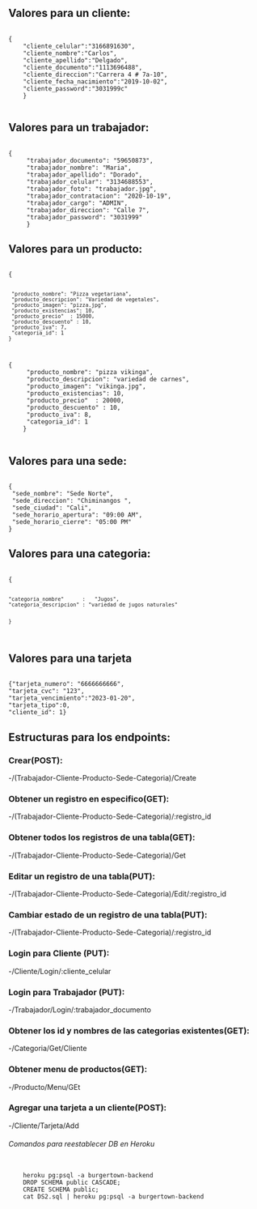 ## Valores para un cliente:

<code>
{
    "cliente_celular":"3166891630",
    "cliente_nombre":"Carlos",
    "cliente_apellido":"Delgado",
    "cliente_documento":"1113696488",
    "cliente_direccion":"Carrera 4 # 7a-10",
    "cliente_fecha_nacimiento":"2019-10-02",
    "cliente_password":"3031999c"
    }

</code>

## Valores para un trabajador:

<code> 
{
     "trabajador_documento": "59650873",
     "trabajador_nombre": "Maria",
     "trabajador_apellido": "Dorado",
     "trabajador_celular": "3134688553",
     "trabajador_foto": "trabajador.jpg",
     "trabajador_contratacion": "2020-10-19",
     "trabajador_cargo": "ADMIN",
     "trabajador_direccion": "Calle 7",
     "trabajador_password": "3031999"
     }
</code>

## Valores para un producto:

<code>
{
     
     "producto_nombre": "Pizza vegetariana",
     "producto_descripcion": "Variedad de vegetales",
     "producto_imagen": "pizza.jpg",
     "producto_existencias": 10,
     "producto_precio"  : 15000,
     "producto_descuento" : 10,
     "producto_iva": 7,
     "categoria_id": 1
    }  
 </code>
 
 <code>   
{
     "producto_nombre": "pizza vikinga",
     "producto_descripcion": "variedad de carnes",
     "producto_imagen": "vikinga.jpg",
     "producto_existencias": 10,
     "producto_precio"  : 20000,
     "producto_descuento" : 10,
     "producto_iva": 8,
     "categoria_id": 1
    }

</code>

## Valores para una sede:

<code> 
{
 "sede_nombre": "Sede Norte",
 "sede_direccion": "Chiminangos ",
 "sede_ciudad": "Cali",
 "sede_horario_apertura": "09:00 AM",
 "sede_horario_cierre": "05:00 PM"
}
</code>

## Valores para una categoria:

<code>
{
	
	"categoria_nombre"		:   "Jugos",
	"categoria_descripcion" : "variedad de jugos naturales"
	
 
    }  
</code>

## Valores para una tarjeta

<code>
{"tarjeta_numero": "6666666666",
"tarjeta_cvc": "123",
"tarjeta_vencimiento":"2023-01-20",
"tarjeta_tipo":0,
"cliente_id": 1}
</code>

## Estructuras para los endpoints:

### Crear(POST):

-/(Trabajador-Cliente-Producto-Sede-Categoria)/Create

### Obtener un registro en especifico(GET):

-/(Trabajador-Cliente-Producto-Sede-Categoria)/:registro_id

### Obtener todos los registros de una tabla(GET):

-/(Trabajador-Cliente-Producto-Sede-Categoria)/Get

### Editar un registro de una tabla(PUT):

-/(Trabajador-Cliente-Producto-Sede-Categoria)/Edit/:registro_id

### Cambiar estado de un registro de una tabla(PUT):

-/(Trabajador-Cliente-Producto-Sede-Categoria)/:registro_id

### Login para Cliente (PUT):

-/Cliente/Login/:cliente_celular

### Login para Trabajador (PUT):

-/Trabajador/Login/:trabajador_documento

### Obtener los id y nombres de las categorias existentes(GET):

-/Categoria/Get/Cliente

### Obtener menu de productos(GET):

-/Producto/Menu/GEt

### Agregar una tarjeta a un cliente(POST):

-/Cliente/Tarjeta/Add

###### Comandos para reestablecer DB en Heroku

<code>
	heroku pg:psql -a burgertown-backend
	DROP SCHEMA public CASCADE;
	CREATE SCHEMA public;
	cat DS2.sql | heroku pg:psql -a burgertown-backend
</code>
